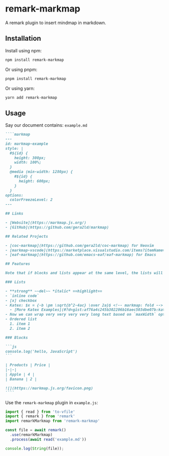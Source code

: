 # remark-markmap

A remark plugin to insert mindmap in markdown.

## Installation

Install using npm:

```sh
npm install remark-markmap
```

Or using pnpm:

```sh
pnpm install remark-markmap
```

Or using yarn:

```sh
yarn add remark-markmap
```

## Usage

Say our document contains: `example.md`

`````markdown
````markmap
---
id: markmap-example
style: |
  #${id} {
    height: 300px;
    width: 100%;
  }
  @media (min-width: 1280px) {
    #${id} {
      height: 600px;
    }
  }
options:
  colorFreezeLevel: 2
---

## Links

- [Website](https://markmap.js.org/)
- [GitHub](https://github.com/gera2ld/markmap)

## Related Projects

- [coc-markmap](https://github.com/gera2ld/coc-markmap) for Neovim
- [markmap-vscode](https://marketplace.visualstudio.com/items?itemName=gera2ld.markmap-vscode) for VSCode
- [eaf-markmap](https://github.com/emacs-eaf/eaf-markmap) for Emacs

## Features

Note that if blocks and lists appear at the same level, the lists will be ignored.

### Lists

- **strong** ~~del~~ *italic* ==highlight==
- `inline code`
- [x] checkbox
- Katex: $x = {-b \pm \sqrt{b^2-4ac} \over 2a}$ <!-- markmap: fold -->
  - [More Katex Examples](#?d=gist:af76a4c245b302206b16aec503dbe07b:katex.md)
- Now we can wrap very very very very long text based on `maxWidth` option
- Ordered list
  1. item 1
  2. item 2

### Blocks

```js
console.log('hello, JavaScript')
```

| Products | Price |
|-|-|
| Apple | 4 |
| Banana | 2 |

![](https://markmap.js.org/favicon.png)
````
`````

Use the `remark-markmap` plugin in `example.js`:

```javascript
import { read } from 'to-vfile'
import { remark } from 'remark'
import remarkMarkmap from 'remark-markmap'

const file = await remark()
  .use(remarkMarkmap)
  .process(await read('example.md'))

console.log(String(file));
```